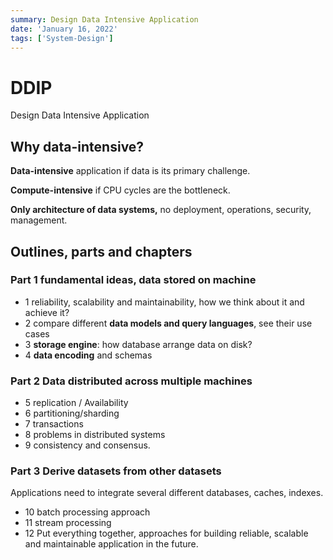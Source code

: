 ```yaml
---
summary: Design Data Intensive Application
date: 'January 16, 2022'
tags: ['System-Design']
---
```


# DDIP

Design Data Intensive Application

## Why data-intensive?

**Data-intensive** application if data is its primary challenge.

**Compute-intensive** if CPU cycles are the bottleneck.

**Only architecture of data systems,** no deployment, operations, security, management.

## Outlines, parts and chapters

### Part 1 fundamental ideas, data stored on machine

* 1 reliability, scalability and maintainability, how we think about it and achieve it?
* 2 compare different **data models and query languages**, see their use cases
* 3 **storage engine**: how database arrange data on disk?
* 4 **data encoding**  and schemas

### Part 2 Data distributed across multiple machines

* 5 replication / Availability
* 6 partitioning/sharding
* 7 transactions
* 8 problems in distributed systems
* 9 consistency and consensus.

### Part 3 Derive datasets from other datasets

Applications need to integrate several different databases, caches, indexes.

* 10 batch processing approach
* 11 stream processing
* 12 Put everything together, approaches for building reliable, scalable and maintainable application in the future.
